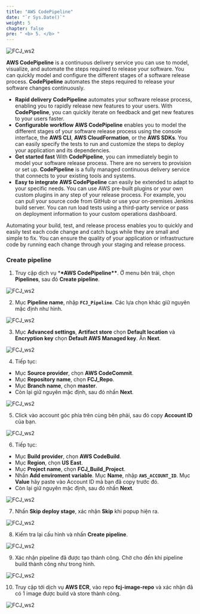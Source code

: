 ```yaml
---
title: "AWS CodePipeline"
date: "`r Sys.Date()`"
weight: 5
chapter: false
pre: " <b> 5. </b> "
---
```


![FCJ_ws2](/images/5.codepipeline/aws_codepipeline.png)

**AWS CodePipeline** is a continuous delivery service you can use to model, visualize, and automate the steps required to release your software. You can quickly model and configure the different stages of a software release process. **CodePipeline** automates the steps required to release your software changes continuously.

- **Rapid delivery** **CodePipeline** automates your software release process, enabling you to rapidly release new features to your users. With **CodePipeline**, you can quickly iterate on feedback and get new features to your users faster.
- **Configurable workflow** **AWS CodePipeline** enables you to model the different stages of your software release process using the console interface, the **AWS CLI**, **AWS CloudFormation**, or the **AWS SDKs**. You can easily specify the tests to run and customize the steps to deploy your application and its dependencies.
- **Get started fast** With **CodePipeline**, you can immediately begin to model your software release process. There are no servers to provision or set up. **CodePipeline** is a fully managed continuous delivery service that connects to your existing tools and systems.
- **Easy to integrate** **AWS CodePipeline** can easily be extended to adapt to your specific needs. You can use AWS pre-built plugins or your own custom plugins in any step of your release process. For example, you can pull your source code from GitHub or use your on-premises Jenkins build server. You can run load tests using a third-party service or pass on deployment information to your custom operations dashboard.

Automating your build, test, and release process enables you to quickly and easily test each code change and catch bugs while they are small and simple to fix. You can ensure the quality of your application or infrastructure code by running each change through your staging and release process.

### Create pipeline

1. Truy cập dịch vụ \***\*AWS CodePipeline\*\***. Ở menu bên trái, chọn **Pipelines**, sau đó **Create pipeline**.

![FCJ_ws2](/images/5.codepipeline/1.png)

2. Mục **Pipeline name**, nhập **`FCJ_Pipeline`**. Các lựa chọn khác giữ nguyên mặc định như hình.

![FCJ_ws2](/images/5.codepipeline/2.png)

3. Mục **Advanced settings**, **Artifact store** chọn **Default location** và **Encryption key** chọn **Default AWS Managed key**. Ấn **Next**.

![FCJ_ws2](/images/5.codepipeline/3.png)

4. Tiếp tục:

- Mục **Source provider**, chọn **AWS CodeCommit**.
- Mục **Repository name**, chọn **FCJ_Repo**.
- Mục **Branch name**, chọn **master**.
- Còn lại giữ nguyên mặc định, sau đó nhấn **Next**.

![FCJ_ws2](/images/5.codepipeline/4.png)

5. Click vào account góc phía trên cùng bên phải, sau đó copy **Account ID** của bạn.

![FCJ_ws2](/images/5.codepipeline/5.png)

6. Tiếp tục:

- Mục **Build provider**, chọn **AWS CodeBuild**.
- Mục **Region**, chọn **US East**.
- Mục **Project name**, chọn **FCJ_Build_Project**.
- Nhấn **Add enviroment variable**. Mục **Name**, nhập **`AWS_ACCOUNT_ID`**. Mục **Value** hãy paste vào Account ID mà bạn đã copy trước đó.
- Còn lại giữ nguyên mặc định, sau đó nhấn **Next**.

![FCJ_ws2](/images/5.codepipeline/6.png)

7. Nhấn **Skip deploy stage**, xác nhận **Skip** khi popup hiện ra.

![FCJ_ws2](/images/5.codepipeline/7.png)

8. Kiếm tra lại cấu hình và nhấn **Create pipeline**.

![FCJ_ws2](/images/5.codepipeline/8.png)

9. Xác nhận pipeline đã được tạo thành công. Chờ cho đến khi pipeline build thành công như trong hình.

![FCJ_ws2](/images/5.codepipeline/9.png)

10. Truy cập tới dịch vụ **AWS ECR**, vào repo **fcj-image-repo** và xác nhận đã có 1 image được build và store thành công.

![FCJ_ws2](/images/5.codepipeline/10.png)
